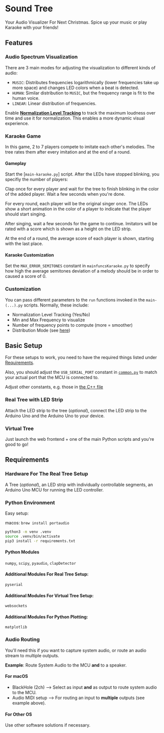 # Sound Tree
Your Audio Visualizer For Next Christmas.
Spice up your music or play Karaoke with your friends!

## Features
### Audio Spectrum Visualization
There are 3 main modes for adjusting the visualization to different kinds of audio:
- `MUSIC`: Distributes frequencies logarithmically (lower frequencies take up more space) and changes LED colors when a beat is detected.
- `HUMAN`: Similar distribution to `MUSIC`, but the frequency range is fit to the human voice.
- `LINEAR`: Linear distribution of frequencies.

Enable [**Normalization Level Tracking**](#customization) to track the maximum loudness over time and use it for normalization.
This enables a more dynamic visual experience.

### Karaoke Game
In this game, 2 to 7 players compete to imitate each other's melodies. The tree rates them after every imitation and at the end of a round.

#### Gameplay
Start the [`main-karaoke.py`] script.
After the LEDs have stopped blinking, you specifiy the number of players:

Clap once for every player and wait for the tree to finish blinking in the color of the added player. Wait a few seconds when you're done.

For every round, each player will be the original singer once.
The LEDs show a short animation in the color of a player to indicate that the player should start singing.

After singing, wait a few seconds for the game to continue.
Imitators will be rated with a score which is shown as a height on the LED strip.

At the end of a round, the average score of each player is shown, starting with the last place.

#### Karaoke Customization
Set the `MAX_ERROR_SEMITONES` constant in `mainfuncsKaraoke.py` to specify how high the average semitones deviation of a melody should be in order to caused a score of 0.

### Customization
You can pass different parameters to the `run` functions invoked in the `main-(...).py` scripts. Normally, these include:
- Normalization Level Tracking (Yes/No)
- Min and Max Frequency to visualize
- Number of frequency points to compute (more = smoother)
- Distribution Mode (see [here](#audio-spectrum-visualization))

## Basic Setup
For these setups to work, you need to have the required things listed under [Requirements](#requirements).

Also, you should adjust the `USB_SERIAL_PORT` constant in [`common.py`](./not_main/common.py) to match your actual port that the MCU is connected to.

Adjust other constants, e.g. those in [the C++ file](./led_driver/led_strip_controller/src/main.cpp)

### Real Tree with LED Strip
Attach the LED strip to the tree (*optional*), connect the LED strip to the Arduino Uno and the Arduino Uno to your device.

### Virtual Tree
Just launch the web frontend + one of the main Python scripts and you're good to go!

## Requirements
### Hardware For The Real Tree Setup
A Tree (*optional*), an LED strip with individually controllable segments, an Arduino Uno MCU for running the LED controller.

### Python Environment
Easy setup:

macos: `brew install portaudio`

```bash
python3 -m venv .venv
source .venv/bin/activate
pip3 install -r requirements.txt
```

#### Python Modules
`numpy`, `scipy`, `pyaudio`, `clapDetector`

#### Additional Modules For Real Tree Setup:
`pyserial`

#### Additional Modules For Virtual Tree Setup:
`websockets`

#### Additional Modules For Python Plotting:
`matplotlib`

### Audio Routing
You'll need this if you want to capture system audio, or route an audio stream to multiple outputs.

**Example**: Route System Audio to the MCU **and** to a speaker.

#### For macOS
- BlackHole (2ch) --> Select as input **and** as output to route system audio to the MCU.
- Audio MIDI setup --> For routing an input to **multiple** outputs (see example above).

#### For Other OS
Use other software solutions if necessary.
